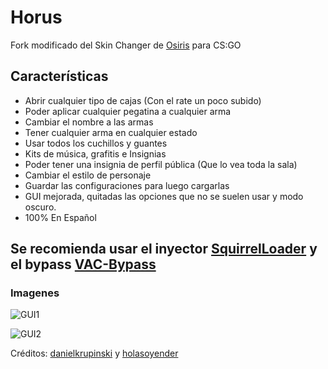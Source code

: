 # Horus

Fork modificado del Skin Changer de [Osiris](https://github.com/danielkrupinski/Osiris) para CS:GO

## Características

 - Abrir cualquier tipo de cajas (Con el rate un poco subido)
 - Poder aplicar cualquier pegatina a cualquier arma
 - Cambiar el nombre a las armas
 - Tener cualquier arma en cualquier estado
 - Usar todos los cuchillos y guantes
 - Kits de música, grafitis e Insignias
 - Poder tener una insignia de perfil pública (Que lo vea toda la sala)
 - Cambiar el estilo de personaje
 - Guardar las configuraciones para luego cargarlas
 - GUI mejorada, quitadas las opciones que no se suelen usar y modo oscuro.
 - 100% En Español

## Se recomienda usar el inyector [SquirrelLoader](https://github.com/holasoyender/SquirrelLoader) y el bypass [VAC-Bypass](https://github.com/holasoyender/VAC-Bypass)

### Imagenes

![GUI1](https://i.imgur.com/uQM3WqX.jpg)

![GUI2](https://i.imgur.com/abJ4rNs.jpg)

Créditos: [danielkrupinski](https://github.com/danielkrupinski) y [holasoyender](https://github.com/holasoyender)
